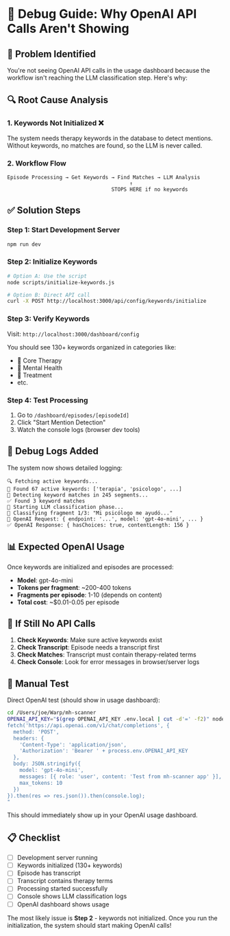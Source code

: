 # 🔧 Debug Guide: Why OpenAI API Calls Aren't Showing

## 🎯 **Problem Identified**

You're not seeing OpenAI API calls in the usage dashboard because the workflow isn't reaching the LLM classification step. Here's why:

## 🔍 **Root Cause Analysis**

### 1. **Keywords Not Initialized** ❌
The system needs therapy keywords in the database to detect mentions. Without keywords, no matches are found, so the LLM is never called.

### 2. **Workflow Flow**
```
Episode Processing → Get Keywords → Find Matches → LLM Analysis
                                        ↑
                                  STOPS HERE if no keywords
```

## ✅ **Solution Steps**

### Step 1: Start Development Server
```bash
npm run dev
```

### Step 2: Initialize Keywords
```bash
# Option A: Use the script
node scripts/initialize-keywords.js

# Option B: Direct API call
curl -X POST http://localhost:3000/api/config/keywords/initialize
```

### Step 3: Verify Keywords
Visit: `http://localhost:3000/dashboard/config`

You should see 130+ keywords organized in categories like:
- 🎯 Core Therapy
- 🧠 Mental Health  
- 💊 Treatment
- etc.

### Step 4: Test Processing
1. Go to `/dashboard/episodes/[episodeId]`
2. Click "Start Mention Detection"
3. Watch the console logs (browser dev tools)

## 🧪 **Debug Logs Added**

The system now shows detailed logging:

```
🔍 Fetching active keywords...
📝 Found 67 active keywords: ['terapia', 'psicologo', ...]
🎯 Detecting keyword matches in 245 segments...
✅ Found 3 keyword matches
🤖 Starting LLM classification phase...
🤖 Classifying fragment 1/3: "Mi psicólogo me ayudó..."
🤖 OpenAI Request: { endpoint: '...', model: 'gpt-4o-mini', ... }
✅ OpenAI Response: { hasChoices: true, contentLength: 156 }
```

## 📊 **Expected OpenAI Usage**

Once keywords are initialized and episodes are processed:
- **Model**: gpt-4o-mini
- **Tokens per fragment**: ~200-400 tokens
- **Fragments per episode**: 1-10 (depends on content)
- **Total cost**: ~$0.01-0.05 per episode

## 🚨 **If Still No API Calls**

1. **Check Keywords**: Make sure active keywords exist
2. **Check Transcript**: Episode needs a transcript first  
3. **Check Matches**: Transcript must contain therapy-related terms
4. **Check Console**: Look for error messages in browser/server logs

## 🔬 **Manual Test**

Direct OpenAI test (should show in usage dashboard):
```bash
cd /Users/joe/Warp/mh-scanner
OPENAI_API_KEY="$(grep OPENAI_API_KEY .env.local | cut -d'=' -f2)" node -e "
fetch('https://api.openai.com/v1/chat/completions', {
  method: 'POST',
  headers: {
    'Content-Type': 'application/json',
    'Authorization': 'Bearer ' + process.env.OPENAI_API_KEY
  },
  body: JSON.stringify({
    model: 'gpt-4o-mini',
    messages: [{ role: 'user', content: 'Test from mh-scanner app' }],
    max_tokens: 10
  })
}).then(res => res.json()).then(console.log);
"
```

This should immediately show up in your OpenAI usage dashboard.

## 📋 **Checklist**

- [ ] Development server running
- [ ] Keywords initialized (130+ keywords)
- [ ] Episode has transcript
- [ ] Transcript contains therapy terms
- [ ] Processing started successfully
- [ ] Console shows LLM classification logs
- [ ] OpenAI dashboard shows usage

The most likely issue is **Step 2** - keywords not initialized. Once you run the initialization, the system should start making OpenAI calls!
